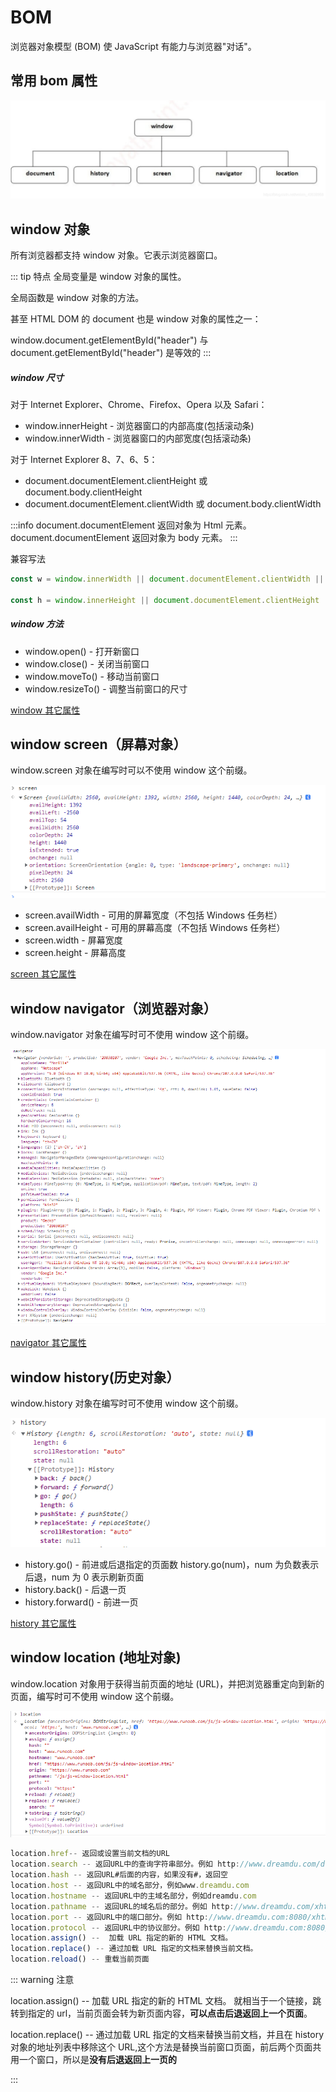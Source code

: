 # BOM

浏览器对象模型 (BOM) 使 JavaScript 有能力与浏览器"对话"。

## 常用 bom 属性

![](/img/bom1.png)

## window 对象

所有浏览器都支持 window 对象。它表示浏览器窗口。

::: tip 特点
全局变量是 window 对象的属性。

全局函数是 window 对象的方法。

甚至 HTML DOM 的 document 也是 window 对象的属性之一：

window.document.getElementById("header") 与 document.getElementById("header") 是等效的
:::

##### window 尺寸

对于 Internet Explorer、Chrome、Firefox、Opera 以及 Safari：

- window.innerHeight - 浏览器窗口的内部高度(包括滚动条)
- window.innerWidth - 浏览器窗口的内部宽度(包括滚动条)

对于 Internet Explorer 8、7、6、5：

- document.documentElement.clientHeight 或 document.body.clientHeight
- document.documentElement.clientWidth 或 document.body.clientWidth

:::info
document.documentElement 返回对象为 Html 元素。
document.documentElement 返回对象为 body 元素。
:::

兼容写法

```js
const w = window.innerWidth || document.documentElement.clientWidth || document.body.clientWidth;

const h = window.innerHeight || document.documentElement.clientHeight || document.body.clientHeight;
```

##### window 方法

- window.open() - 打开新窗口
- window.close() - 关闭当前窗口
- window.moveTo() - 移动当前窗口
- window.resizeTo() - 调整当前窗口的尺寸

[window 其它属性](https://www.runoob.com/jsref/obj-window.html)

## window screen（屏幕对象）

window.screen 对象在编写时可以不使用 window 这个前缀。

![image-20221216105206871](/img/image-20221216105206871.png)

- screen.availWidth - 可用的屏幕宽度（不包括 Windows 任务栏）
- screen.availHeight - 可用的屏幕高度（不包括 Windows 任务栏）
- screen.width - 屏幕宽度
- screen.height - 屏幕高度

[screen 其它属性](https://www.runoob.com/jsref/obj-screen.html)

## window navigator（浏览器对象）

window.navigator 对象在编写时可不使用 window 这个前缀。

![image-20221216110408605](/img/image-20221216110408605.png)

[navigator 其它属性](https://www.runoob.com/jsref/obj-navigator.html)

## window history(历史对象）

window.history 对象在编写时可不使用 window 这个前缀。

![image-20221216112827190](/img/image-20221216112827190.png)

- history.go() - 前进或后退指定的页面数 history.go(num)，num 为负数表示后退，num 为 0 表示刷新页面
- history.back() - 后退一页
- history.forward() - 前进一页

[history 其它属性](https://www.runoob.com/jsref/obj-history.html)

## window location (地址对象)

window.location 对象用于获得当前页面的地址 (URL)，并把浏览器重定向到新的页面，编写时可不使用 window 这个前缀。

![image-20221216113325396](/img/image-20221216113325396.png)

```js
location.href-- 返回或设置当前文档的URL
location.search -- 返回URL中的查询字符串部分。例如 http://www.dreamdu.com/dreamdu.php?id=5&name=dreamdu 返回包括(?)后面的内容?id=5&name=dreamdu
location.hash -- 返回URL#后面的内容，如果没有#，返回空
location.host -- 返回URL中的域名部分，例如www.dreamdu.com
location.hostname -- 返回URL中的主域名部分，例如dreamdu.com
location.pathname -- 返回URL的域名后的部分。例如 http://www.dreamdu.com/xhtml/ 返回/xhtml/
location.port -- 返回URL中的端口部分。例如 http://www.dreamdu.com:8080/xhtml/ 返回8080
location.protocol -- 返回URL中的协议部分。例如 http://www.dreamdu.com:8080/xhtml/ 返回(//)前面的内容http:
location.assign() --  加载 URL 指定的新的 HTML 文档。
location.replace() -- 通过加载 URL 指定的文档来替换当前文档。
location.reload() -- 重载当前页面
```

::: warning 注意

location.assign() -- 加载 URL 指定的新的 HTML 文档。 就相当于一个链接，跳转到指定的 url，当前页面会转为新页面内容，**可以点击后退返回上一个页面**。

location.replace() -- 通过加载 URL 指定的文档来替换当前文档，并且在 history 对象的地址列表中移除这个 URL,这个方法是替换当前窗口页面，前后两个页面共用一个窗口，所以是**没有后退返回上一页的**

:::
